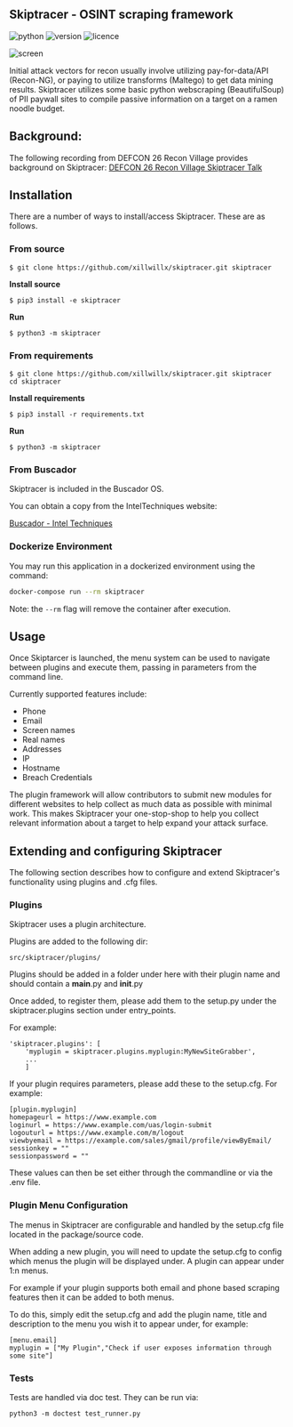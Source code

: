 ## Skiptracer - OSINT scraping framework
![python](https://img.shields.io/badge/python-3.6-green.svg) ![version](https://img.shields.io/badge/version-3.0.0-brightgreen.svg) ![licence](https://img.shields.io/badge/license-GPLv3-lightgrey.svg)

![screen](https://i.imgur.com/gG0KZ0F.png)

Initial attack vectors for recon usually involve utilizing pay-for-data/API (Recon-NG), or paying to utilize transforms (Maltego) to get data mining results. Skiptracer utilizes some basic python webscraping (BeautifulSoup) of PII paywall sites to compile passive information on a target on a ramen noodle budget.


Background:
-----------
The following recording from DEFCON 26 Recon Village provides background on Skiptracer:
[DEFCON 26 Recon Village Skiptracer Talk](https://www.youtube.com/watch?v=3mEOkwrxfsU)


Installation
-------------
There are a number of ways to install/access Skiptracer. These are as follows.

### From source

```
$ git clone https://github.com/xillwillx/skiptracer.git skiptracer
```
__Install source__
```
$ pip3 install -e skiptracer
```
__Run__
```
$ python3 -m skiptracer
```

### From requirements

```
$ git clone https://github.com/xillwillx/skiptracer.git skiptracer
cd skiptracer
```

__Install requirements__
```
$ pip3 install -r requirements.txt
```

__Run__
```
$ python3 -m skiptracer
```


### From Buscador

Skiptracer is included in the Buscador OS.

You can obtain a copy from the IntelTechniques website:

[Buscador - Intel Techniques](https://inteltechniques.com/buscador/)


### Dockerize Environment

You may run this application in a dockerized environment using the command:

```bash
docker-compose run --rm skiptracer
```

Note: the `--rm` flag will remove the container after execution.


Usage
----

Once Skiptarcer is launched, the menu system can be used to navigate between plugins and
execute them, passing in parameters from the command line.

Currently supported features include:

* Phone
* Email
* Screen names
* Real names
* Addresses
* IP
* Hostname
* Breach Credentials

The plugin framework will allow contributors to submit new modules for different websites to help collect as much data as possible with minimal work. This makes Skiptracer your one-stop-shop to help you collect relevant information about a target to help expand your attack surface.



Extending and configuring Skiptracer
------------------------------------

The following section describes how to configure and extend
Skiptracer's functionality using plugins and .cfg files.

### Plugins


Skiptracer uses a plugin architecture.

Plugins are added to the following dir:

```
src/skiptracer/plugins/
```

Plugins should be added in a folder under here with their plugin name and
should contain a __main__.py and __init__.py

Once added, to register them, please add them to the setup.py under the
skiptracer.plugins section under entry_points.

For example:

```
'skiptracer.plugins': [
    'myplugin = skiptracer.plugins.myplugin:MyNewSiteGrabber',
    ...
    ]
```


If your plugin requires parameters, please add these to the setup.cfg. For
example:

```
[plugin.myplugin]
homepageurl = https://www.example.com
loginurl = https://www.example.com/uas/login-submit
logouturl = https://www.example.com/m/logout
viewbyemail = https://example.com/sales/gmail/profile/viewByEmail/
sessionkey = ""
sessionpassword = ""
```

These values can then be set either through the commandline or via the .env file.

### Plugin Menu Configuration

The menus in Skiptracer are configurable and handled by the setup.cfg file
located in the package/source code.

When adding a new plugin, you will need to update the setup.cfg to config
which menus the plugin will be displayed under. A plugin can appear under 1:n
menus.

For example if your plugin supports both email and phone based scraping features
then it can be added to both menus.

To do this, simply edit the setup.cfg and add the plugin name, title and description to
the menu you wish it to appear under, for example:

```
[menu.email]
myplugin = ["My Plugin","Check if user exposes information through some site"]
```

### Tests

Tests are handled via doc test. They can be run via:

```
python3 -m doctest test_runner.py
```


